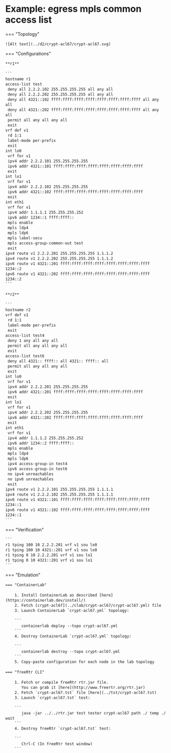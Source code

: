 # Example: egress mpls common access list

=== "Topology"

    ![Alt text](../d2/crypt-acl67/crypt-acl67.svg)

=== "Configurations"

    **r1**

    ```
    hostname r1
    access-list test
     deny all 2.2.2.102 255.255.255.255 all any all
     deny all 2.2.2.202 255.255.255.255 all any all
     deny all 4321::102 ffff:ffff:ffff:ffff:ffff:ffff:ffff:ffff all any all
     deny all 4321::202 ffff:ffff:ffff:ffff:ffff:ffff:ffff:ffff all any all
     permit all any all any all
     exit
    vrf def v1
     rd 1:1
     label-mode per-prefix
     exit
    int lo0
     vrf for v1
     ipv4 addr 2.2.2.101 255.255.255.255
     ipv6 addr 4321::101 ffff:ffff:ffff:ffff:ffff:ffff:ffff:ffff
     exit
    int lo1
     vrf for v1
     ipv4 addr 2.2.2.102 255.255.255.255
     ipv6 addr 4321::102 ffff:ffff:ffff:ffff:ffff:ffff:ffff:ffff
     exit
    int eth1
     vrf for v1
     ipv4 addr 1.1.1.1 255.255.255.252
     ipv6 addr 1234::1 ffff:ffff::
     mpls enable
     mpls ldp4
     mpls ldp6
     mpls label-secu
     mpls access-group-common-out test
     exit
    ipv4 route v1 2.2.2.201 255.255.255.255 1.1.1.2
    ipv4 route v1 2.2.2.202 255.255.255.255 1.1.1.2
    ipv6 route v1 4321::201 ffff:ffff:ffff:ffff:ffff:ffff:ffff:ffff 1234::2
    ipv6 route v1 4321::202 ffff:ffff:ffff:ffff:ffff:ffff:ffff:ffff 1234::2
    ```

    **r2**

    ```
    hostname r2
    vrf def v1
     rd 1:1
     label-mode per-prefix
     exit
    access-list test4
     deny 1 any all any all
     permit all any all any all
     exit
    access-list test6
     deny all 4321:: ffff:: all 4321:: ffff:: all
     permit all any all any all
     exit
    int lo0
     vrf for v1
     ipv4 addr 2.2.2.201 255.255.255.255
     ipv6 addr 4321::201 ffff:ffff:ffff:ffff:ffff:ffff:ffff:ffff
     exit
    int lo1
     vrf for v1
     ipv4 addr 2.2.2.202 255.255.255.255
     ipv6 addr 4321::202 ffff:ffff:ffff:ffff:ffff:ffff:ffff:ffff
     exit
    int eth1
     vrf for v1
     ipv4 addr 1.1.1.2 255.255.255.252
     ipv6 addr 1234::2 ffff:ffff::
     mpls enable
     mpls ldp4
     mpls ldp6
     ipv4 access-group-in test4
     ipv6 access-group-in test6
     no ipv4 unreachables
     no ipv6 unreachables
     exit
    ipv4 route v1 2.2.2.101 255.255.255.255 1.1.1.1
    ipv4 route v1 2.2.2.102 255.255.255.255 1.1.1.1
    ipv6 route v1 4321::101 ffff:ffff:ffff:ffff:ffff:ffff:ffff:ffff 1234::1
    ipv6 route v1 4321::102 ffff:ffff:ffff:ffff:ffff:ffff:ffff:ffff 1234::1
    ```

=== "Verification"

    ```
    r1 tping 100 10 2.2.2.201 vrf v1 sou lo0
    r1 tping 100 10 4321::201 vrf v1 sou lo0
    r1 tping 0 10 2.2.2.201 vrf v1 sou lo1
    r1 tping 0 10 4321::201 vrf v1 sou lo1
    ```

=== "Emulation"

    === "ContainerLab"

        1. Install ContainerLab as described [here](https://containerlab.dev/install/)  
        2. Fetch [crypt-acl67](../clab/crypt-acl67/crypt-acl67.yml) file  
        3. Launch ContainerLab `crypt-acl67.yml` topology:  

        ```
           containerlab deploy --topo crypt-acl67.yml  
        ```
        4. Destroy ContainerLab `crypt-acl67.yml` topology:  

        ```
           containerlab destroy --topo crypt-acl67.yml  
        ```
        5. Copy-paste configuration for each node in the lab topology

    === "freeRtr CLI"

        1. Fetch or compile freeRtr rtr.jar file.  
           You can grab it [here](http://www.freertr.org/rtr.jar)  
        2. Fetch `crypt-acl67.tst` file [here](../tst/crypt-acl67.tst)  
        3. Launch `crypt-acl67.tst` test:  

        ```
           java -jar ../../rtr.jar test tester crypt-acl67 path ./ temp ./ wait
        ```
        4. Destroy freeRtr `crypt-acl67.tst` test:  

        ```
           Ctrl-C (In freeRtr test window)
        ```

